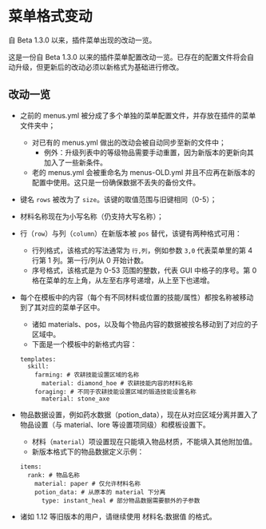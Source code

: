 # 菜单格式变动  
自 Beta 1.3.0 以来，插件菜单出现的改动一览。  
  
这是一份自 Beta 1.3.0 以来的插件菜单配置改动一览。已存在的配置文件将会自动升级，但更新后的改动必须以新格式为基础进行修改。  
  
## 改动一览  

*   之前的 menus.yml 被分成了多个单独的菜单配置文件，并存放在插件的菜单文件夹中；  
    *   对已有的 menus.yml 做出的改动会被自动同步至新的文件中；  
        *   例外：升级列表中的等级物品需要手动重置，因为新版本的更新向其加入了一些新条件。
    *   老的 menus.yml 会被重命名为 menus-OLD.yml 并且不应再在新版本的配置中使用。这只是一份确保数据不丢失的备份文件。
*   键名 `rows` 被改为了 `size`。该键的取值范围与旧键相同（0-5）；
*   材料名称现在为小写名称（仍支持大写名称）；
*   行（`row`）与列（`column`）在新版本被 `pos` 替代，该键有两种格式可用：  
    *   行列格式，该格式的写法通常为 `行,列`，例如参数 `3,0` 代表菜单里的第 4 行第 1 列。第一行/列从 0 开始计数。
    *   序号格式，该格式是为 0-53 范围的整数，代表 GUI 中格子的序号。第 0 格在菜单的左上角，从左至右序号递增，从上至下也递增。
*   每个在模板中的内容（每个有不同材料或位置的技能/属性）都按名称被移动到了其对应的菜单子区中。  
    
    *   诸如 materials、pos，以及每个物品内容的数据被按名移动到了对应的子区域中。
    *   下面是一个模板中的新格式内容：
    
    ```
    templates:
      skill:
        farming: # 农耕技能设置区域的名称
          material: diamond_hoe # 农耕技能内容的材料名称
        foraging: # 不同于农耕技能设置区域的锻造技能设置名称
          material: stone_axe
    ```
    
*   物品数据设置，例如药水数据（potion_data），现在从对应区域分离并置入了物品设置（与 material、lore 等设置项同级）和模板设置下。  
    
    *   材料（`material`）项设置现在只能填入物品材质，不能填入其他附加值。
    *   新版本格式下的物品数据定义示例：
    
    ```
    items:
      rank: # 物品名称
        material: paper # 仅允许材料名称
        potion_data: # 从原本的 material 下分离
          type: instant_heal # 部分物品数据需要额外的子参数
    ```
    
*   诸如 1.12 等旧版本的用户，请继续使用 材料名:数据值 的格式。
